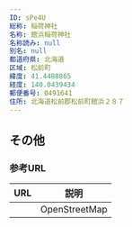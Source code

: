 ```yaml
---
ID: sPe4U
総称: 稲荷神社
名称: 館浜稲荷神社
名称読み: null
別名: null
都道府県: 北海道
区域: 松前町
緯度: 41.4488865
経度: 140.0439434
郵便番号: 0491641
住所: 北海道松前郡松前町館浜２８７
---
```


## その他

### 参考URL

| URL | 説明          |
| --- | ------------- |
|     | OpenStreetMap |
